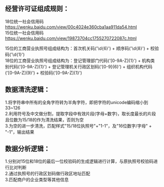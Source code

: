 ## 经营许可证组成规则：
18位统一社会信用码 https://wenku.baidu.com/view/00c4024e360cba1aa911da54.html  
15位统一社会信用码 https://wenku.baidu.com/view/19873704cc1755270722087c.html

15位的工商营业执照号组成结构为：首次机关码('\d{6}') + 顺序码('\d{8}') + 校验码('\d{1}')  
18位的工商营业执照号组成结构为：登记管理部门代码('[0-9A-Z]{1}') + 机构类别代码('[0-9A-Z]{1}') + 登记管理机关行政区划码('[0-9]{6}') + 组织机构代码('[0-9A-Z]{9}') + 校验码('[0-9A-Z]{1}')


## 数据清洗逻辑：
1.将字符串中所有的全角字符转为半角字符，即把字符的unicode编码缩小到33~126  
2.利用符号及中文做分割，提取字段中有效片段(字母+数字)，取长度最长的片段且位数为15/18的作为清洗结果，否则为空  
3.为空的进一步清洗，匹配样式"15/18位执照号"+"1-1"，及"16位数字/字母" + "-1"，输出结果  

## 数据分析逻辑：
1.分别对15位和18位的最后一位校验码的生成逻辑进行计算，与原执照号校验码进行比对判断  
2.通过执照号的行政区划码做行政区地址匹配  
3.匹配商户的企业类型等其他信息  
